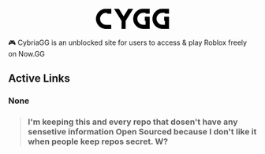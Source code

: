 <p align="center">
<kbd>
<img width="150px" src="/public/cygg-logo-invert.png">
</kbd>
</p>

🎮 CybriaGG is an unblocked site for users to access & play Roblox freely on Now.GG

## Active Links

### None

> ### I'm keeping this and every repo that dosen't have any sensetive information Open Sourced because I don't like it when people keep repos secret. W?

